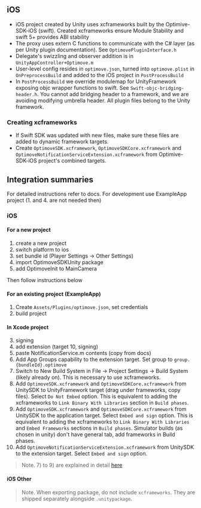 ## iOS

- iOS project created by Unity uses xcframeworks built by the Optimive-SDK-iOS (swift). Created xcframeworks ensure Module Stability and swift 5+ provides ABI stability
- The proxy uses extern C functions to communicate with the C# layer (as per Unity plugin documentation). See `OptimovePluginInterface.h`
- Delegate's swizzling and observer addition is in `UnityAppController+Optimove.m`
- User-level config resides in `optimove.json`, turned into `optimove.plist` in `OnPreprocessBuild` and added to the iOS project in `PostProcessBuild`
- In `PostProcessBuild` we override modulemap for UnityFramework exposing objc wrapper functions to swift. See `Swift-objc-bridging-header.h`. You cannot add bridging header to a framework, and we are avoiding modifying umbrella header. All plugin files belong to the Unity framework.

### Creating xcframeworks

- If Swift SDK was updated with new files, make sure these files are added to dynamic framework targets.
- Create `OptimoveSDK.xcframework`, `OptimoveSDKCore.xcframework` and `OptimoveNotificationServiceExtension.xcframework` from Optimive-SDK-iOS project's combined targets.

## Integration summaries

For detailed instructions refer to docs. For development use ExampleApp project (1. and 4. are not needed then)

### iOS

#### For a new project

1. create a new project
2. switch platform to ios
3. set bundle id (Player Settings -> Other Settings)
4. import OptimoveSDKUnity package
5. add OptimoveInit to MainCamera

Then follow instructions below

#### For an existing project (ExampleApp)

1. Create `Assets/Plugins/optimove.json`, set credentials
2. build project

#### In Xcode project

3. signing
4. add extension (target 10, signing)
5. paste NotificationService.m contents (copy from docs)
6. Add App Groups capability to the extension target. Set group to `group.{bundleId}.optimove`
7. Switch to New Build System in File -> Project Settings -> Build System (likely already on). This is necessary to use xcframeworks.
8. Add `OptimoveSDK.xcframework` and `OptimoveSDKCore.xcframework` from UnitySDK to UnityFramework target (drag under frameworks, copy files). Select `Do Not Embed` option. This is equivalent to adding the xcframeworks to `Link Binary With Libraries` section in `Build phases`.
9. Add `OptimoveSDK.xcframework` and `OptimoveSDKCore.xcframework` from UnitySDK to the application target. Select `Embed and sign` option. This is equivalent to adding the xcframeworks to `Link Binary With Libraries` and `Embed Frameworks` sections in `Build phases`. Simulator builds (as chosen in unity) don't have general tab, add frameworks in Build phases.
10. Add `OptimoveNotificationServiceExtension.xcframework` from UnitySDK to the extension target. Select `Embed and sign` option.

> Note. 7) to 9) are explained in detail [here](https://docs.leanplum.com/changelog/unity-ios-xcode-123-and-new-build-system)

#### iOS Other

> Note. When exporting package, do not include `xcframeworks`. They are shipped separately alongside `.unitypackage`.
